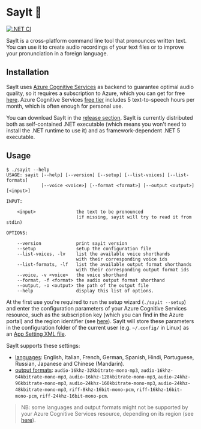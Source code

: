 # SayIt :loudspeaker:

[![.NET CI](https://github.com/pviotti/sayit/workflows/.NET%20CI/badge.svg)](https://github.com/pviotti/sayit/actions?query=workflow%3A%22.NET+CI%22)

SayIt is a cross-platform command line tool that pronounces written text.
You can use it to create audio recordings of your text files or
to improve your pronunciation in a foreign language.

## Installation

SayIt uses [Azure Cognitive Services][az-cs] as backend to guarantee
optimal audio quality, so it requires a subscription to Azure, which you can get for free
[here][az-sub].
Azure Cognitive Services [free tier][az-cs-price] includes 5 text-to-speech
hours per month, which is often enough for personal use.

You can download SayIt in the [release section][release].
SayIt is currently distributed both as self-contained .NET executable
(which means you won't need to install the .NET runtime to use it)
and as framework-dependent .NET 5 executable.

## Usage

```
$ ./sayit --help
USAGE: sayit [--help] [--version] [--setup] [--list-voices] [--list-formats]
             [--voice <voice>] [--format <format>] [--output <output>] [<input>]

INPUT:

    <input>               the text to be pronounced
                          (if missing, sayit will try to read it from stdin)

OPTIONS:

    --version             print sayit version
    --setup               setup the configuration file
    --list-voices, -lv    list the available voice shorthands
                          with their corresponding voice ids
    --list-formats, -lf   list the available output format shorthands
                          with their corresponding output format ids
    --voice, -v <voice>   the voice shorthand
    --format, -f <format> the audio output format shorthand
    --output, -o <output> the path of the output file
    --help                display this list of options.
```
At the first use you're required to run the setup wizard (`./sayit --setup`)
and enter the configuration parameters of your Azure Cognitive Services resource,
such as the subscription key (which you can find in the Azure portal)
and the region identifier (see [here][region-ids]).
SayIt will store these parameters in the configuration folder of the current
user (e.g. `~/.config/` in Linux) as an [App Setting XML file][appsetting].

SayIt supports these settings:
 - [languages][voices]: English, Italian, French, German, Spanish, Hindi, Portuguese, Russian, Japanese and Chinese (Mandarin).
 - [output formats][output-formats]:
`audio-16khz-32kbitrate-mono-mp3`, `audio-16khz-64kbitrate-mono-mp3`, `audio-16khz-128kbitrate-mono-mp3`, `audio-24khz-96kbitrate-mono-mp3`, `audio-24khz-160kbitrate-mono-mp3`, `audio-24khz-48kbitrate-mono-mp3`, `riff-8khz-16bit-mono-pcm`, `riff-16khz-16bit-mono-pcm`, `riff-24khz-16bit-mono-pcm`.

> NB: some languages and output formats might not be supported by your Azure Cognitive Services resource,
depending on its region (see [here][region-voices]).

 [az-sub]: https://azure.microsoft.com/en-us/free/
 [az-cs]: https://azure.microsoft.com/en-us/services/cognitive-services/speech-services/
 [az-cs-price]: https://azure.microsoft.com/en-us/pricing/details/cognitive-services/speech-services/
 [release]: https://github.com/pviotti/sayit/releases
 [appsetting]: https://docs.microsoft.com/en-us/dotnet/framework/configure-apps/file-schema/appsettings/
 [region-ids]: https://aka.ms/speech/sdkregion#speech-to-text-text-to-speech-and-translation
 [region-voices]: https://aka.ms/speech/sdkregion#text-to-speech
 [voices]: https://aka.ms/speech/tts-languages
 [output-formats]: https://docs.microsoft.com/en-us/azure/cognitive-services/speech-service/rest-text-to-speech#audio-outputs
